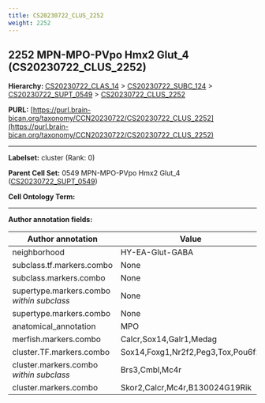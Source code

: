 ```yaml
---
title: CS20230722_CLUS_2252
weight: 2252
---
```

## 2252 MPN-MPO-PVpo Hmx2 Glut_4 (CS20230722_CLUS_2252)
<b>Hierarchy: </b>
[CS20230722_CLAS_14](../CS20230722_CLAS_14) >
[CS20230722_SUBC_124](../CS20230722_SUBC_124) >
[CS20230722_SUPT_0549](../CS20230722_SUPT_0549) >
[CS20230722_CLUS_2252](../CS20230722_CLUS_2252)

**PURL:** [https://purl.brain-bican.org/taxonomy/CCN20230722/CS20230722_CLUS_2252](https://purl.brain-bican.org/taxonomy/CCN20230722/CS20230722_CLUS_2252)

---


**Labelset:** cluster (Rank: 0)

**Parent Cell Set:** 0549 MPN-MPO-PVpo Hmx2 Glut_4 ([CS20230722_SUPT_0549](../CS20230722_SUPT_0549))



**Cell Ontology Term:** 

[MARKER GENES.]: #


---

[TRANSFERRED ANNOTATIONS.]: #


[AUTHOR ANNOTATION FIELDS.]: #


**Author annotation fields:**

| Author annotation | Value |
|-------------------|-------|
|neighborhood|HY-EA-Glut-GABA|
|subclass.tf.markers.combo|None|
|subclass.markers.combo|None|
|supertype.markers.combo _within subclass_|None|
|supertype.markers.combo|None|
|anatomical_annotation|MPO|
|merfish.markers.combo|Calcr,Sox14,Galr1,Medag|
|cluster.TF.markers.combo|Sox14,Foxg1,Nr2f2,Peg3,Tox,Pou6f2|
|cluster.markers.combo _within subclass_|Brs3,Cmbl,Mc4r|
|cluster.markers.combo|Skor2,Calcr,Mc4r,B130024G19Rik|
